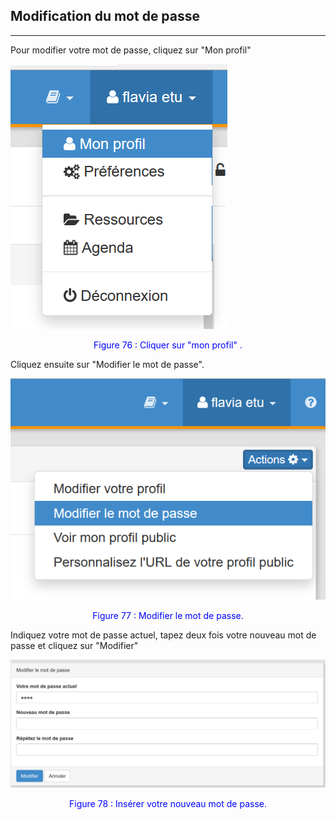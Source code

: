 ## Modification du mot de passe
---

Pour modifier votre mot de passe, cliquez sur "Mon profil"

![](images/fig76.png)

<p style="text-align: center; color: blue">Figure 76 : Cliquer sur "mon profil" .</p>

Cliquez ensuite sur "Modifier le mot de passe".

![](images/fig77.png)

<p style="text-align: center; color: blue">Figure 77 : Modifier le mot de passe.</p>

Indiquez votre mot de passe actuel, tapez deux fois votre nouveau mot de passe et cliquez sur "Modifier"

![](images/fig78.png)

<p style="text-align: center; color: blue">Figure 78 : Insérer votre nouveau mot de passe.</p>
